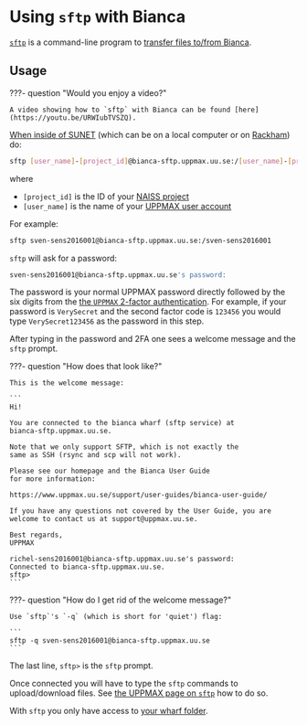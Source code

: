 # Using `sftp` with Bianca

[`sftp`](../software/sftp.md) is a command-line program
to [transfer files to/from Bianca](transfer_bianca.md).

## Usage

???- question "Would you enjoy a video?"

    A video showing how to `sftp` with Bianca can be found [here](https://youtu.be/URWIubTVSZQ).

[When inside of SUNET](../getting_started/get_inside_sunet.md)
(which can be on a local computer or on [Rackham](rackham.md)) do:

```bash
sftp [user_name]-[project_id]@bianca-sftp.uppmax.uu.se:/[user_name]-[project_id]
```

where

* `[project_id]` is the ID of your [NAISS project](../getting_started/project.md)
* `[user_name]` is the name of your [UPPMAX user account](../getting_started/user_account.md)

For example:

```bash
sftp sven-sens2016001@bianca-sftp.uppmax.uu.se:/sven-sens2016001
```

`sftp` will ask for a password:

```bash
sven-sens2016001@bianca-sftp.uppmax.uu.se's password:
```

The password is your normal UPPMAX password directly followed by
the six digits from the [the `UPPMAX` 2-factor authentication](https://www.uu.se/en/centre/uppmax/get-started/2-factor).
For example, if your password is `VerySecret` and the second factor code is `123456`
you would type `VerySecret123456` as the password in this step.

After typing in the password and 2FA one sees a welcome message
and the `sftp` prompt.

???- question "How does that look like?"

    This is the welcome message:

    ```
    Hi!

    You are connected to the bianca wharf (sftp service) at
    bianca-sftp.uppmax.uu.se.

    Note that we only support SFTP, which is not exactly the
    same as SSH (rsync and scp will not work).

    Please see our homepage and the Bianca User Guide
    for more information:

    https://www.uppmax.uu.se/support/user-guides/bianca-user-guide/

    If you have any questions not covered by the User Guide, you are
    welcome to contact us at support@uppmax.uu.se.

    Best regards,
    UPPMAX

    richel-sens2016001@bianca-sftp.uppmax.uu.se's password:
    Connected to bianca-sftp.uppmax.uu.se.
    sftp>
    ```

???- question "How do I get rid of the welcome message?"

    Use `sftp`'s `-q` (which is short for 'quiet') flag:

    ```
    sftp -q sven-sens2016001@bianca-sftp.uppmax.uu.se
    ```

The last line, `sftp>` is the `sftp` prompt.


Once connected you will have to type the `sftp` commands to upload/download files.
See [the UPPMAX page on `sftp`](../software/sftp.md) how to do so.

With `sftp` you only have access to [your wharf folder](wharf.md).
